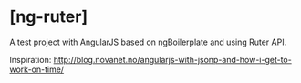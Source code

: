 # [ng-ruter]

A test project with AngularJS based on ngBoilerplate and using Ruter API.

Inspiration:
http://blog.novanet.no/angularjs-with-jsonp-and-how-i-get-to-work-on-time/

